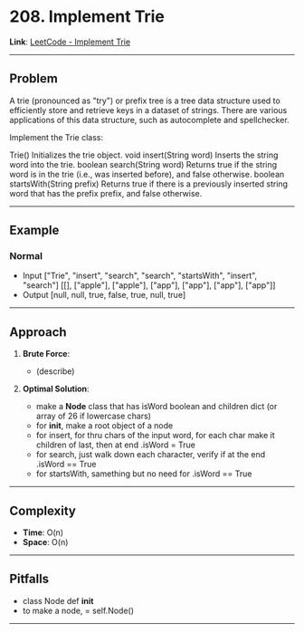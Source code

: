# 208. Implement Trie

**Link**: [LeetCode - Implement Trie](https://leetcode.com/problems/implement-trie-prefix-tree/description/)

---

## Problem
A trie (pronounced as "try") or prefix tree is a tree data structure used to efficiently store and retrieve keys in a dataset of strings. There are various applications of this data structure, such as autocomplete and spellchecker.

Implement the Trie class:

Trie() Initializes the trie object.
void insert(String word) Inserts the string word into the trie.
boolean search(String word) Returns true if the string word is in the trie (i.e., was inserted before), and false otherwise.
boolean startsWith(String prefix) Returns true if there is a previously inserted string word that has the prefix prefix, and false otherwise.

---

## Example
### Normal
- Input ["Trie", "insert", "search", "search", "startsWith", "insert", "search"]
[[], ["apple"], ["apple"], ["app"], ["app"], ["app"], ["app"]]
- Output [null, null, true, false, true, null, true]

---

## Approach
1. **Brute Force**:
    - (describe)

2. **Optimal Solution**:
    - make a **Node** class that has isWord boolean and children dict (or array of 26 if lowercase chars)
    - for __init__, make a root object of a node
    - for insert, for thru chars of the input word, for each char make it children of last, then at end .isWord = True
    - for search, just walk down each character, verify if at the end .isWord == True
    - for startsWith, samething but no need for .isWord == True 

---

## Complexity
- **Time**: O(n)
- **Space**: O(n)

---

## Pitfalls
- class Node def __init__
- to make a node, = self.Node() 

---
